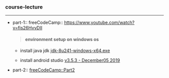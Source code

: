 ### course-lecture
______________

- part-1:: freeCodeCamp:: https://www.youtube.com/watch?v=fis26HvvDII

  > #### environment setup on windows os

   - install java jdk
     [jdk-8u241-windows-x64.exe](https://www.oracle.com/java/technologies/javase/javase8u211-later-archive-downloads.html)

  - install android studio
    [v3.5.3 - December05 2019](https://developer.android.com/studio/archive)


- part-2:: [freeCodeCamp::Part2](https://www.youtube.com/watch?v=RcSHAkpwXAQ)
